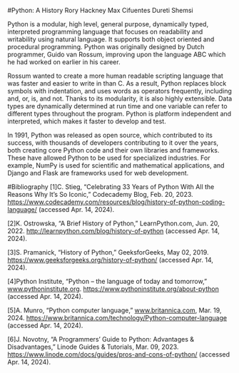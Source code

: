 #Python: A History
Rory Hackney
Max Cifuentes
Dureti Shemsi

Python is a modular, high level, general purpose, dynamically typed, interpreted programming language that focuses on readability and writability using natural language. It supports both object oriented and procedural programming. Python was originally designed by Dutch programmer, Guido van Rossum, improving upon the language ABC which he had worked on earlier in his career.

Rossum wanted to create a more human readable scripting language that was faster and easier to write in than C. As a result, Python replaces block symbols with indentation, and uses words as operators frequently, including and, or, is, and not. Thanks to its modularity, it is also highly extensible. Data types are dynamically determined at run time and one variable can refer to different types throughout the program. Python is platform independent and interpreted, which makes it faster to develop and test.

In 1991, Python was released as open source, which contributed to its success, with thousands of developers contributing to it over the years, both creating core Python code and their own libraries and frameworks. These have allowed Python to be used for specialized industries. For example, NumPy is used for scientific and mathematical applications, and Django and Flask are frameworks used for web development.

#Bibliography
[1]C. Stieg, “Celebrating 33 Years of Python With All the Reasons Why It’s So Iconic,” Codecademy Blog, Feb. 20, 2023. https://www.codecademy.com/resources/blog/history-of-python-coding-language/ (accessed Apr. 14, 2024).

[2]K. Ostrowska, “A Brief History of Python,” LearnPython.com, Jun. 20, 2022. http://learnpython.com/blog/history-of-python (accessed Apr. 14, 2024).

[3]S. Pramanick, “History of Python,” GeeksforGeeks, May 02, 2019. https://www.geeksforgeeks.org/history-of-python/ (accessed Apr. 14, 2024).

[4]Python Institute, “Python – the language of today and tomorrow,” www.pythoninstitute.org. https://www.pythoninstitute.org/about-python (accessed Apr. 14, 2024).

[5]A. Munro, “Python computer language,” www.britannica.com, Mar. 19, 2024. https://www.britannica.com/technology/Python-computer-language (accessed Apr. 14, 2024).


[6]J. Novotny, “A Programmers’ Guide to Python: Advantages & Disadvantages,” Linode Guides & Tutorials, Mar. 09, 2023. https://www.linode.com/docs/guides/pros-and-cons-of-python/ (accessed Apr. 14, 2024).